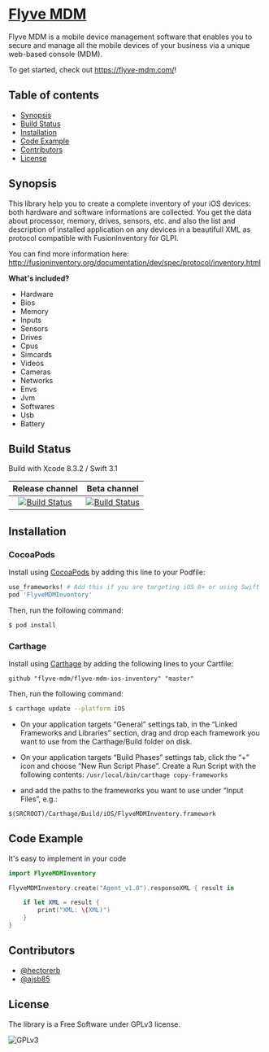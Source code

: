 # [Flyve MDM](https://flyve-mdm.com)

Flyve MDM is a mobile device management software that enables you to secure and manage all the mobile devices of your business via a unique web-based console (MDM).

To get started, check out <https://flyve-mdm.com/>!


## Table of contents

* [Synopsis](#Synopsis)
* [Build Status](#Build-Status)
* [Installation](#Installation)
* [Code Example](#Code-Example)
* [Contributors](#Contributors)
* [License](#License)

## Synopsis

This library help you to create a complete inventory of your iOS devices: both hardware and software informations are collected. You get the data about processor, memory, drives, sensors, etc. and also the list and description of installed application on any devices in a beautifull XML as protocol compatible with FusionInventory for GLPI.


You can find more information here:
<http://fusioninventory.org/documentation/dev/spec/protocol/inventory.html>

**What's included?**

* Hardware
* Bios
* Memory
* Inputs
* Sensors
* Drives
* Cpus
* Simcards
* Videos
* Cameras
* Networks
* Envs
* Jvm
* Softwares
* Usb
* Battery

## Build Status

Build with Xcode 8.3.2 / Swift 3.1

| **Release channel** | **Beta channel** |
|:---:|:---:|
| [![Build Status](https://travis-ci.org/flyve-mdm/flyve-mdm-ios-inventory.svg?branch=master)](https://travis-ci.org/flyve-mdm/flyve-mdm-ios-inventory) | [![Build Status](https://travis-ci.org/flyve-mdm/flyve-mdm-ios-inventory.svg?branch=develop)](https://travis-ci.org/flyve-mdm/flyve-mdm-ios-inventory) |


## Installation

### CocoaPods

Install using [CocoaPods](http://cocoapods.org) by adding this line to your Podfile:

````ruby
use_frameworks! # Add this if you are targeting iOS 8+ or using Swift
pod 'FlyveMDMInventory'  
````
Then, run the following command:

```bash
$ pod install
```

### Carthage

Install using [Carthage](https://github.com/Carthage/Carthage) by adding the following lines to your Cartfile:

````
github "flyve-mdm/flyve-mdm-ios-inventory" "master"
````
Then, run the following command:

```bash
$ carthage update --platform iOS
```

- On your application targets “General” settings tab, in the “Linked Frameworks and Libraries” section, drag and drop each framework you want to use from the Carthage/Build folder on disk.

- On your application targets “Build Phases” settings tab, click the “+” icon and choose “New Run Script Phase”. Create a Run Script with the following contents:
`/usr/local/bin/carthage copy-frameworks`

- and add the paths to the frameworks you want to use under “Input Files”, e.g.:
```
$(SRCROOT)/Carthage/Build/iOS/FlyveMDMInventory.framework
```

## Code Example

It's easy to implement in your code

```swift
import FlyveMDMInventory

FlyveMDMInventory.create("Agent_v1.0").responseXML { result in

    if let XML = result {
        print("XML: \(XML)")
    }
}
```

## Contributors

* [@hectorerb](https://github.com/hectorerb)
* [@ajsb85 ](https://github.com/ajsb85)

## License

The library is a Free Software under GPLv3 license.

![GPLv3](https://www.gnu.org/graphics/gplv3-88x31.png "GPLv3")
